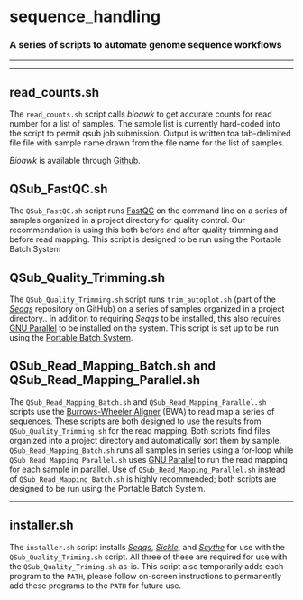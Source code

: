 # sequence_handling
### A series of scripts to automate genome sequence workflows
___
___
## read_counts.sh
The `read_counts.sh` script calls _bioawk_ to get accurate counts for read number for a list of samples. The sample list is currently hard-coded into the script to permit qsub job submission. Output is written toa tab-delimited file file with sample name drawn from the file name for the list of samples.

_Bioawk_ is available through [Github](https://github.com/lh3/bioawk).

## QSub_FastQC.sh
The `QSub_FastQC.sh` script runs [FastQC](http://www.bioinformatics.babraham.ac.uk/projects/fastqc/) on the command line on a series of samples organized in a project directory for quality control. Our recommendation is using this both before and after quality trimming and before read mapping. This script is designed to be run using the Portable Batch System

## QSub\_Quality\_Trimming.sh
The `QSub_Quality_Trimming.sh` script runs `trim_autoplot.sh` (part of the [_Seqqs_](https://github.com/morrelllab.seqqs) repository on GitHub) on a series of samples organized in a project directory.. In addition to requiring _Seqqs_ to be installed, this also requires [GNU Parallel](http://www.gnu.org/software/parallel/) to be installed on the system. This script is set up to be run using the [Portable Batch System](http://www.pbsworks.com/).

## QSub\_Read\_Mapping\_Batch.sh and QSub\_Read\_Mapping\_Parallel.sh
The `QSub_Read_Mapping_Batch.sh` and `QSub_Read_Mapping_Parallel.sh` scripts use the [Burrows-Wheeler Aligner](http://bio-bwa.sourceforge.net/) (BWA) to read map a series of sequences. These scripts are both designed to use the results from `QSub_Quality_Trimming.sh` for the read mapping. Both scripts find files organized into a project directory and automatically sort them by sample. `QSub_Read_Mapping_Batch.sh` runs all samples in series using a for-loop while `QSub_Read_Mapping_Parallel.sh` uses [GNU Parallel](http://www.gnu.org/software/parallel/) to run the read mapping for each sample in parallel. Use of `QSub_Read_Mapping_Parallel.sh` instead of `QSub_Read_Mapping_Batch.sh` is highly recommended; both scripts are designed to be run using the Portable Batch System.
___
## installer.sh
The `installer.sh` script installs [_Seqqs_](https://github.com/morrelllab.seqqs), [_Sickle_](https://github.com/vsbuffalo/sickle), and [_Scythe_](https://github.com/vsbuffalo/scythe) for use with the `QSub_Quality_Triming.sh` script. All three of these are required for use with the `QSub_Quality_Triming.sh` as-is. This script also temporarily adds each program to the `PATH`, please follow on-screen instructions to permanently add these programs to the `PATH` for future use.
